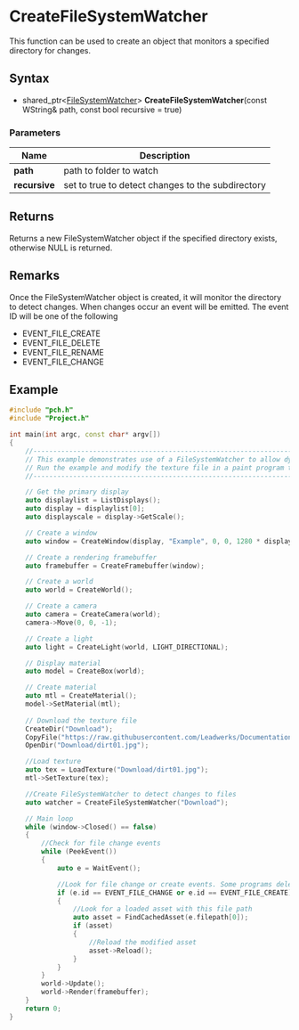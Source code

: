 # CreateFileSystemWatcher #
This function can be used to create an object that monitors a specified directory for changes.

## Syntax ##
- shared_ptr<[FileSystemWatcher](CPP_FileSystemWatcher.md)\> **CreateFileSystemWatcher**(const WString& path, const bool recursive = true)

### Parameters ###
|Name|Description|
|---|---|
|**path**|path to folder to watch|
|**recursive**|set to true to detect changes to the subdirectory|

## Returns ##
Returns a new FileSystemWatcher object if the specified directory exists, otherwise NULL is returned.

## Remarks ##
Once the FileSystemWatcher object is created, it will monitor the directory to detect changes. When changes occur an event will be emitted. The event ID will be one of the following
- EVENT_FILE_CREATE
- EVENT_FILE_DELETE
- EVENT_FILE_RENAME
- EVENT_FILE_CHANGE

## Example ##
```c++
#include "pch.h"
#include "Project.h"

int main(int argc, const char* argv[])
{
    //---------------------------------------------------------------------------------------------------
    // This example demonstrates use of a FileSystemWatcher to allow dynamic asset reloading.
    // Run the example and modify the texture file in a paint program to see your changes appear as the program is running.
    //---------------------------------------------------------------------------------------------------

    // Get the primary display
    auto displaylist = ListDisplays();
    auto display = displaylist[0];
    auto displayscale = display->GetScale();

    // Create a window
    auto window = CreateWindow(display, "Example", 0, 0, 1280 * displayscale.x, 720 * displayscale.y, WINDOW_TITLEBAR);

    // Create a rendering framebuffer
    auto framebuffer = CreateFramebuffer(window);

    // Create a world
    auto world = CreateWorld();

    // Create a camera
    auto camera = CreateCamera(world);
    camera->Move(0, 0, -1);

    // Create a light
    auto light = CreateLight(world, LIGHT_DIRECTIONAL);

    // Display material
    auto model = CreateBox(world);

    // Create material
    auto mtl = CreateMaterial();
    model->SetMaterial(mtl);
     
    // Download the texture file
    CreateDir("Download");
    CopyFile("https://raw.githubusercontent.com/Leadwerks/Documentation/master/Assets/Materials/Ground/dirt01.jpg", "Download/dirt01.jpg");
    OpenDir("Download/dirt01.jpg");

    //Load texture
    auto tex = LoadTexture("Download/dirt01.jpg");
    mtl->SetTexture(tex);

    //Create FileSystemWatcher to detect changes to files
    auto watcher = CreateFileSystemWatcher("Download");

    // Main loop
    while (window->Closed() == false)
    {
        //Check for file change events
        while (PeekEvent())
        {
            auto e = WaitEvent();

            //Look for file change or create events. Some programs delete the file and then recreate it when they save.
            if (e.id == EVENT_FILE_CHANGE or e.id == EVENT_FILE_CREATE)
            {
                //Look for a loaded asset with this file path
                auto asset = FindCachedAsset(e.filepath[0]);
                if (asset)
                {
                    //Reload the modified asset
                    asset->Reload();
                }
            }
        }
        world->Update();
        world->Render(framebuffer);
    }
	return 0;
}
```
